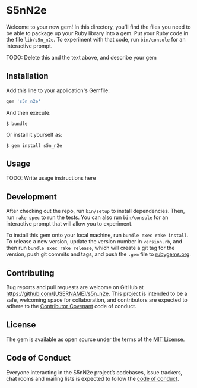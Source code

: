 # S5nN2e

Welcome to your new gem! In this directory, you'll find the files you need to be able to package up your Ruby library into a gem. Put your Ruby code in the file `lib/s5n_n2e`. To experiment with that code, run `bin/console` for an interactive prompt.

TODO: Delete this and the text above, and describe your gem

## Installation

Add this line to your application's Gemfile:

```ruby
gem 's5n_n2e'
```

And then execute:

    $ bundle

Or install it yourself as:

    $ gem install s5n_n2e

## Usage

TODO: Write usage instructions here

## Development

After checking out the repo, run `bin/setup` to install dependencies. Then, run `rake spec` to run the tests. You can also run `bin/console` for an interactive prompt that will allow you to experiment.

To install this gem onto your local machine, run `bundle exec rake install`. To release a new version, update the version number in `version.rb`, and then run `bundle exec rake release`, which will create a git tag for the version, push git commits and tags, and push the `.gem` file to [rubygems.org](https://rubygems.org).

## Contributing

Bug reports and pull requests are welcome on GitHub at https://github.com/[USERNAME]/s5n_n2e. This project is intended to be a safe, welcoming space for collaboration, and contributors are expected to adhere to the [Contributor Covenant](http://contributor-covenant.org) code of conduct.

## License

The gem is available as open source under the terms of the [MIT License](https://opensource.org/licenses/MIT).

## Code of Conduct

Everyone interacting in the S5nN2e project’s codebases, issue trackers, chat rooms and mailing lists is expected to follow the [code of conduct](https://github.com/[USERNAME]/s5n_n2e/blob/master/CODE_OF_CONDUCT.md).
